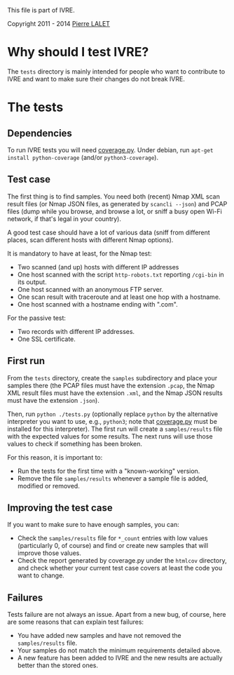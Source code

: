 This file is part of IVRE.

Copyright 2011 - 2014 [Pierre LALET](mailto:pierre.lalet@cea.fr)

# Why should I test IVRE? #

The `tests` directory is mainly intended for people who want to
contribute to IVRE and want to make sure their changes do not break
IVRE.

# The tests #

## Dependencies ##

To run IVRE tests you will need
[coverage.py](http://nedbatchelder.com/code/coverage/). Under debian,
run `apt-get install python-coverage` (and/or `python3-coverage`).

## Test case ##

The first thing is to find samples. You need both (recent) Nmap XML
scan result files (or Nmap JSON files, as generated by `scancli
--json`) and PCAP files (dump while you browse, and browse a lot, or
sniff a busy open Wi-Fi network, if that's legal in your country).

A good test case should have a lot of various data (sniff from
different places, scan different hosts with different Nmap options).

It is mandatory to have at least, for the Nmap test:

  - Two scanned (and up) hosts with different IP addresses
  - One host scanned with the script `http-robots.txt` reporting
    `/cgi-bin` in its output.
  - One host scanned with an anonymous FTP server.
  - One scan result with traceroute and at least one hop with a
    hostname.
  - One host scanned with a hostname ending with ".com".

For the passive test:

  - Two records with different IP addresses.
  - One SSL certificate.

## First run ##

From the `tests` directory, create the `samples` subdirectory and
place your samples there (the PCAP files must have the extension
`.pcap`, the Nmap XML result files must have the extension `.xml`, and
the Nmap JSON results must have the extension `.json`).

Then, run `python ./tests.py` (optionally replace `python` by the
alternative interpreter you want to use, e.g., `python3`; note that
[coverage.py](#Dependencies) must be installed for this
interpreter). The first run will create a `samples/results` file with
the expected values for some results. The next runs will use those
values to check if something has been broken.

For this reason, it is important to:

  - Run the tests for the first time with a "known-working" version.
  - Remove the file `samples/results` whenever a sample file is added,
    modified or removed.

## Improving the test case ##

If you want to make sure to have enough samples, you can:

  - Check the `samples/results` file for `*_count` entries with low
    values (particularly 0, of course) and find or create new samples
    that will improve those values.
  - Check the report generated by coverage.py under the `htmlcov`
    directory, and check whether your current test case covers at
    least the code you want to change.

## Failures ##

Tests failure are not always an issue. Apart from a new bug, of
course, here are some reasons that can explain test failures:

  - You have added new samples and have not removed the
    `samples/results` file.
  - Your samples do not match the minimum requirements detailed above.
  - A new feature has been added to IVRE and the new results are
    actually better than the stored ones.
